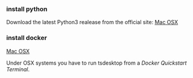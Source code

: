 ### install python

Download the latest Python3 realease from the official site: [Mac OSX](https://www.python.org/downloads/mac-osx/)

### install docker

[Mac OSX](https://docs.docker.com/mac/step_one/)

Under OSX systems you have to run tsdesktop from a *Docker Quickstart Terminal*.
